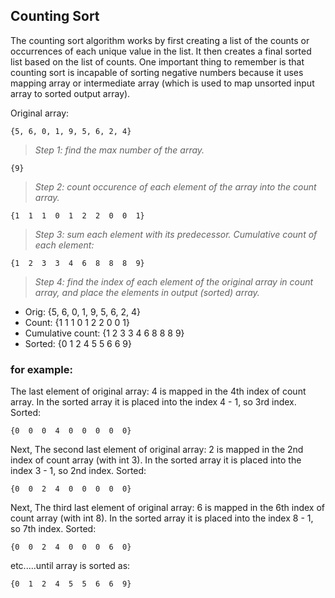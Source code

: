 ## Counting Sort
The counting sort algorithm works by first creating a list of the counts or occurrences of each unique value in the list. It then creates a final sorted list based on the list of counts. One important thing to remember is that counting sort is incapable of sorting negative numbers because it uses mapping array or intermediate array (which is used to map unsorted input array to sorted output array).

Original array:
```shell
{5, 6, 0, 1, 9, 5, 6, 2, 4}
```

> _Step 1: find the max number of the array._
```shell
{9}
```
> _Step 2: count occurence of each element of the array into the count array._
```shell
{1  1  1  0  1  2  2  0  0  1}
```
> _Step 3: sum each element with its predecessor. Cumulative count of each element:_
```shell
{1  2  3  3  4  6  8  8  8  9}
```
> _Step 4: find the index of each element of the original array in count array, and place the elements in output (sorted) array._

- Orig: {5, 6, 0, 1, 9, 5, 6, 2, 4}
- Count: {1  1  1  0  1  2  2  0  0  1} 
- Cumulative count: {1  2  3  3  4  6  8  8  8  9}
- Sorted: {0  1  2  4  5  5  6  6  9}

### for example: 
The last element of original array: 4 is mapped in the 4th index of count array. In the sorted array it is placed into the index 4 - 1, so 3rd index.
Sorted: 
```shell
{0  0  0  4  0  0  0  0  0}
```
Next,
The second last element of original array: 2 is mapped in the 2nd index of count array (with int 3). In the sorted array it is placed into the index 3 - 1, so 2nd index.
Sorted: 
```shell
{0  0  2  4  0  0  0  0  0}
```
Next,
The third last element of original array: 6 is mapped in the 6th index of count array (with int 8). In the sorted array it is placed into the index 8 - 1, so 7th index.
Sorted: 
```shell
{0  0  2  4  0  0  0  6  0}
```
etc.....until array is sorted as:
```shell
{0  1  2  4  5  5  6  6  9}
```